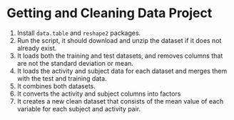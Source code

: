 # Getting and Cleaning Data Project

1. Install `data.table` and `reshape2` packages. 
2. Run the script, it should download and unzip the dataset if it does not already exist.
3. It loads both the training and test datasets, and removes columns that are not the standard deviation or mean.
4. It loads the activity and subject data for each dataset and merges them with the test and training data.
5. It combines both datasets.
6. It converts the activity and subject columns into factors
7. It creates a new clean dataset that consists of the mean value of each variable for each subject and activity pair.

